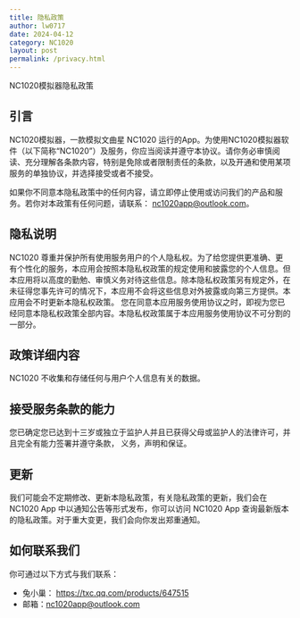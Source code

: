 ```yaml
---
title: 隐私政策
author: lw0717
date: 2024-04-12
category: NC1020
layout: post
permalink: /privacy.html
---
```


NC1020模拟器隐私政策

## 引言

NC1020模拟器，一款模拟文曲星 NC1020 运行的App。为使用NC1020模拟器软件（以下简称“NC1020”）及服务，你应当阅读并遵守本协议。请你务必审慎阅读、充分理解各条款内容，特别是免除或者限制责任的条款，以及开通和使用某项服务的单独协议，并选择接受或者不接受。

如果你不同意本隐私政策中的任何内容，请立即停止使用或访问我们的产品和服务。若你对本政策有任何问题，请联系： <nc1020app@outlook.com>。

## 隐私说明

NC1020 尊重并保护所有使用服务用户的个人隐私权。为了给您提供更准确、更有个性化的服务，本应用会按照本隐私权政策的规定使用和披露您的个人信息。但本应用将以高度的勤勉、审慎义务对待这些信息。除本隐私权政策另有规定外，在未征得您事先许可的情况下，本应用不会将这些信息对外披露或向第三方提供。本应用会不时更新本隐私权政策。 您在同意本应用服务使用协议之时，即视为您已经同意本隐私权政策全部内容。本隐私权政策属于本应用服务使用协议不可分割的一部分。

## 政策详细内容

NC1020 不收集和存储任何与用户个人信息有关的数据。

## 接受服务条款的能力

您已确定您已达到十三岁或独立于监护人并且已获得父母或监护人的法律许可，并且完全有能力签署并遵守条款， 义务，声明和保证。

## 更新

我们可能会不定期修改、更新本隐私政策，有关隐私政策的更新，我们会在 NC1020 App 中以通知公告等形式发布，你可以访问 NC1020 App 查询最新版本的隐私政策。对于重大变更，我们会向你发出郑重通知。

## 如何联系我们

你可通过以下方式与我们联系：

- 兔小巢： <https://txc.qq.com/products/647515>
- 邮箱：<nc1020app@outlook.com>
